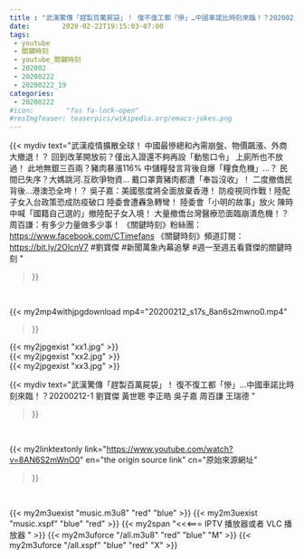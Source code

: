 ```yaml
---
title : "武漢驚傳「趕製百萬屍袋」！ 復不復工都「慘」…中國車諾比時刻來臨！？20200212-1 劉寶傑 黃世聰 李正皓 吳子嘉 周百謙 王瑞德 "
date:        2020-02-22T19:15:03-07:00
tags:
 - youtube
 - 關鍵時刻
 - youtube_關鍵時刻
 - 202002
 - 20200222
 - 20200222_19
categories:
 - 20200222
#icon:        "fas fa-lock-open"
#resImgTeaser: teaserpics/wikipedia.org/emacs-jokes.png
---
```


{{< mydiv text="武漢疫情擴散全球！ 中國最慘總和內需崩盤、物價飆漲、外商大撤退！？ 回到改革開放前？僅出入證還不夠再設「動態口令」 上廁所也不放過！ 此地無銀三百兩？豬肉暴漲116% 中儲糧發言背後自爆「糧食危機」…？ 民間已失序？大媽跳河.互砍爭物資… 戴口罩賣豬肉都遭「奉旨沒收」！ 二度撤僑民背後…港澳恐全垮！？ 吳子嘉：美國態度將全面放棄香港！ 防疫視同作戰！陸配子女入台政策恐成防疫破口 陸委會遭轟急轉彎！ 陸委會「小明的故事」放火 陳時中喊「國籍自己選的」撤陸配子女入境！ 大量撤僑台灣醫療恐面臨崩潰危機！？ 周百謙：有多少力量做多少事！  《關鍵時刻》粉絲團：https://www.facebook.com/CTimefans 《關鍵時刻》頻道訂閱：https://bit.ly/2OlcnV7  #劉寶傑 #新聞萬象內幕追擊 #週一至週五看寶傑的關鍵時刻 "
>}}
<br>


{{< my2mp4withjpgdownload mp4="20200212_s17s_8an6s2mwno0.mp4"
>}}

{{< my2jpgexist "xx1.jpg" >}}<br>
{{< my2jpgexist "xx2.jpg" >}}<br>
{{< my2jpgexist "xx3.jpg" >}}<br>



{{< mydiv text="武漢驚傳「趕製百萬屍袋」！ 復不復工都「慘」…中國車諾比時刻來臨！？20200212-1 劉寶傑 黃世聰 李正皓 吳子嘉 周百謙 王瑞德 "
>}}
<br>

{{< my2linktextonly link="https://www.youtube.com/watch?v=8AN6S2mWnO0"
en="the origin source link" cn="原始來源網址"
>}}


<br>

{{< my2m3uexist "music.m3u8" "red"  "blue" >}} {{< my2m3uexist "music.xspf" "blue" "red"  >}} {{< my2span "<<<=== IPTV 播放器或者 VLC 播放器 " >}} {{< my2m3uforce "/all.m3u8" "red"  "blue" "M" >}} {{< my2m3uforce "/all.xspf" "blue" "red"  "X" >}} 
